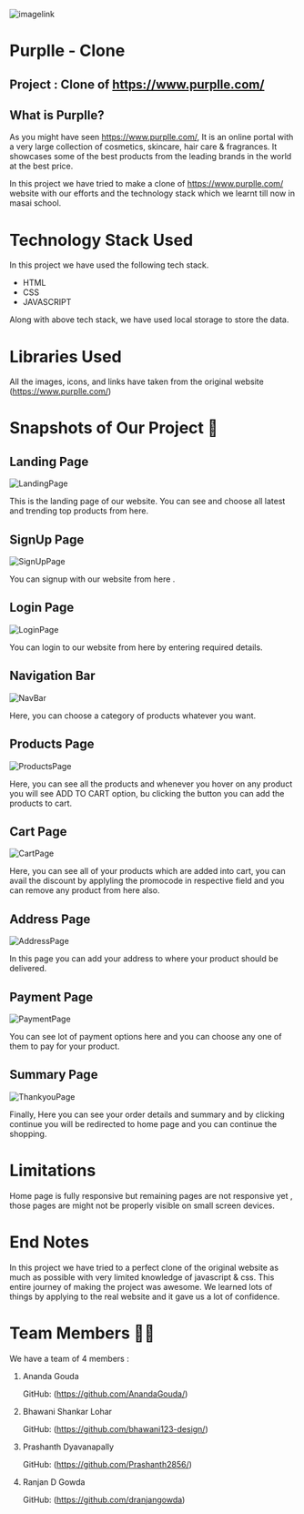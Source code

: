 ![imagelink](https://media4.ppl-media.com/static/purplle/img/purplle-logo-1.svg)

# Purplle - Clone

## Project : Clone of https://www.purplle.com/

## What is Purplle?

As you might have seen https://www.purplle.com/, It is an online portal with a very large collection of cosmetics, skincare, hair care & fragrances. It showcases some of the best products from the leading brands in the world at the best price.

In this project we have tried to make a clone of https://www.purplle.com/ website with our efforts and the technology stack which we learnt till now in masai school.

# Technology Stack Used

In this project we have used the following tech stack.

- HTML
- CSS
- JAVASCRIPT

Along with above tech stack, we have used local storage to store the data.

# Libraries Used

All the images, icons, and links have taken from the original website (https://www.purplle.com/)

# Snapshots of Our Project 📸

## Landing Page

![LandingPage](../images/LandingPage.jpg)

This is the landing page of our website. You can see and choose all latest and trending top products from here.

## SignUp Page

![SignUpPage](../images/SignUp.png)

You can signup with our website from here .

## Login Page

![LoginPage](../images/Login.png)

You can login to our website from here by entering required details.

## Navigation Bar

![NavBar](../images/NavigationBar.png)

Here, you can choose a category of products whatever you want.

## Products Page

![ProductsPage](../images/ProductsPage.png)

Here, you can see all the products and whenever you hover on any product you will see ADD TO CART option, bu clicking the button you can add the products to cart.

## Cart Page

![CartPage](../images/CartPage.png)

Here, you can see all of your products which are added into cart, you can avail the discount by applyling the promocode in respective field and you can remove any product from here also.

## Address Page

![AddressPage](../images/AddressPage.png)

In this page you can add your address to where your product should be delivered.

## Payment Page

![PaymentPage](../images/PaymentPage.png)

You can see lot of payment options here and you can choose any one of them to pay for your product.

## Summary Page

![ThankyouPage](../images/ThankyouPage.png)

Finally, Here you can see your order details and summary and by clicking continue you will be redirected to home page and you can continue the shopping.

# Limitations

Home page is fully responsive but remaining pages are not responsive yet , those pages are might not be properly visible on small screen devices.

# End Notes

In this project we have tried to a perfect clone of the original website as much as possible with very limited knowledge of javascript & css.
This entire journey of making the project was awesome. We learned lots of things by applying to the real website and it gave us a lot of confidence.

# Team Members 🤝🏻

We have a team of 4 members :

1. Ananda Gouda

   GitHub: (https://github.com/AnandaGouda/)

2. Bhawani Shankar Lohar

   GitHub: (https://github.com/bhawani123-design/)

3. Prashanth Dyavanapally

   GitHub: (https://github.com/Prashanth2856/)

4. Ranjan D Gowda

   GitHub: (https://github.com/dranjangowda)
